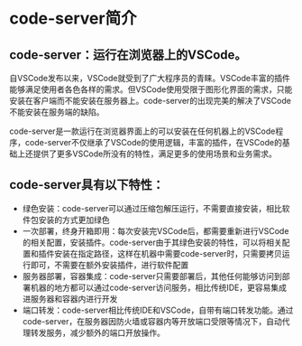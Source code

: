 # code-server简介
## code-server：运行在浏览器上的VSCode。

自VSCode发布以来，VSCode就受到了广大程序员的青睐。VSCode丰富的插件能够满足使用者各色各样的需求。但VSCode使用受限于图形化界面的需求，只能安装在客户端而不能安装在服务器上。code-server的出现完美的解决了VSCode不能安装在服务端的缺陷。

code-server是一款运行在浏览器界面上的可以安装在任何机器上的VSCode程序，code-server不仅继承了VSCode的使用逻辑，丰富的插件，在VSCode的基础上还提供了更多VSCode所没有的特性，满足更多的使用场景和业务需求。

## code-server具有以下特性：

- 绿色安装：code-server可以通过压缩包解压运行，不需要直接安装，相比软件包安装的方式更加绿色
- 一次部署，终身开箱即用：每次安装完VSCode后，都需要重新进行VSCode的相关配置，安装插件。code-server由于其绿色安装的特性，可以将相关配置和插件安装在指定路径，这样在机器中需要code-server时，只需要拷贝运行即可，不需要在额外安装插件，进行软件配置
- 服务器部署，容器集成：code-server只需要部署后，其他任何能够访问到部署机器的地方都可以通过code-server访问服务，相比传统IDE，更容易集成进服务器和容器内进行开发
- 端口转发：code-server相比传统IDE和VSCode，自带有端口转发功能。通过code-server，在服务器因防火墙或容器内等开放端口受限等情况下，自动代理转发服务，减少额外的端口开放操作。